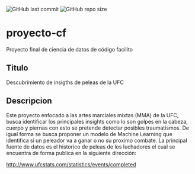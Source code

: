 ![GitHub last commit](https://img.shields.io/github/last-commit/RodolfoFerro/streamlit-example?logo=github&style=for-the-badge)
![GitHub repo size](https://img.shields.io/github/repo-size/RodolfoFerro/streamlit-example?logo=github&style=for-the-badge)

# proyecto-cf
<!-- Project description -->
Proyecto final de ciencia de datos de código facilito


## Titulo
Descubrimiento de insigths de peleas de la UFC

## Descripcion

Este proyecto enfocado a las artes marciales mixtas (MMA) de la UFC, busca identificar los principales insights como lo son golpes en la cabeza, cuerpo y piernas con esto se pretende detectar posibles traumatismos.
De igual forma se busca proponer un modelo de Machine Learning que identifica si un peleador va a ganar o no su proximo combate.
La principal fuente de datos es el historico de peleas de los luchadores el cual se encuentra de forma publica en la siguiente dirección: 

http://www.ufcstats.com/statistics/events/completed

